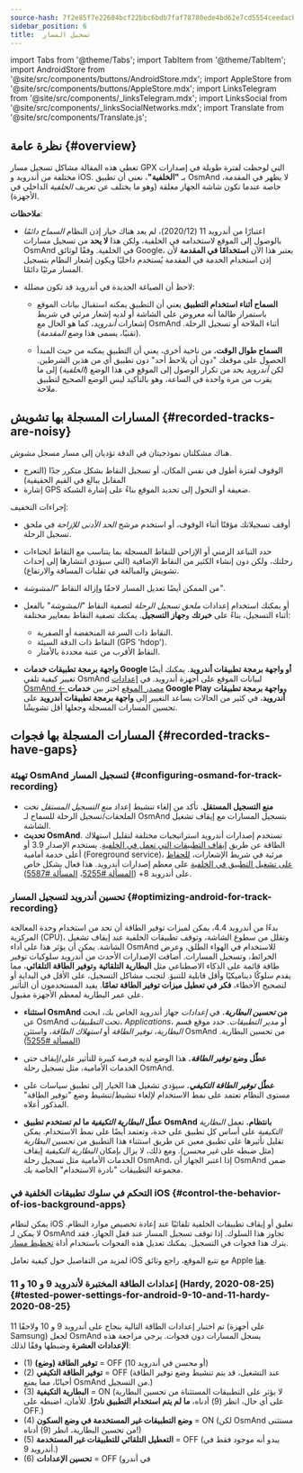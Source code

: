 ```yaml
---
source-hash: 7f2e85f7e22604bcf22bbc6bdb7faf78780ede4bd62e7cd5554ceedacb06dd7d
sidebar_position: 6
title:  تسجيل المسار
---
```

import Tabs from '@theme/Tabs';
import TabItem from '@theme/TabItem';
import AndroidStore from '@site/src/components/buttons/AndroidStore.mdx';
import AppleStore from '@site/src/components/buttons/AppleStore.mdx';
import LinksTelegram from '@site/src/components/_linksTelegram.mdx';
import LinksSocial from '@site/src/components/_linksSocialNetworks.mdx';
import Translate from '@site/src/components/Translate.js';



## نظرة عامة {#overview}

تغطي هذه المقالة مشاكل تسجيل مسار GPX التي لوحظت لفترة طويلة في إصدارات مختلفة من أندرويد و iOS. بـ **"الخلفية"**، نعني أن تطبيق OsmAnd لا يظهر في المقدمة، خاصة عندما تكون شاشة الجهاز مغلقة (وهو ما يختلف عن تعريف *الخلفية* الداخلي في الأجهزة).

**ملاحظات**:

- اعتبارًا من أندرويد 11 (2020/12)، لم يعد هناك خيار إذن النظام *السماح دائمًا* بالوصول إلى الموقع لاستخدامه في الخلفية، ولكن هذا **لا يحد** من تسجيل مسارات OsmAnd في الخلفية. وفقًا لوثائق Google، يعتبر هذا الآن **استخدامًا في المقدمة** لأن إذن استخدام الخدمة في المقدمة يُستخدم داخليًا ويكون إشعار النظام بتسجيل المسار مرئيًا دائمًا.

- لاحظ أن الصياغة الجديدة في أندرويد قد تكون مضللة:

  - **السماح أثناء استخدام التطبيق** يعني أن التطبيق يمكنه استقبال بيانات الموقع باستمرار طالما أنه معروض على الشاشة أو لديه إشعار مرئي في شريط إشعارات *أندرويد*، كما هو الحال مع OsmAnd أثناء الملاحة أو تسجيل الرحلة. (تقنيًا، يسمى هذا *وضع المقدمة*).

  - **السماح طوال الوقت**، من ناحية أخرى، يعني أن التطبيق يمكنه من حيث المبدأ الحصول على موقعك "دون أن يلاحظ أحد" دون تطبيق أي من هذين الشرطين. لكن *أندرويد* يحد من تكرار الوصول إلى الموقع في هذا الوضع (*الخلفية*) إلى ما يقرب من مرة واحدة في الساعة، وهو بالتأكيد ليس الوضع الصحيح لتطبيق ملاحة.


## المسارات المسجلة بها تشويش {#recorded-tracks-are-noisy}

هناك مشكلتان نموذجيتان في الدقة تؤديان إلى مسار مسجل *مشوش*.

- الوقوف لفترة أطول في نفس المكان، أو تسجيل النقاط بشكل متكرر جدًا (التعرج المقابل يبالغ في القيم الحقيقية)
- إشارة GPS ضعيفة أو التحول إلى تحديد الموقع بناءً على إشارة الشبكة.

إجراءات التخفيف:

- أوقف تسجيلاتك مؤقتًا أثناء الوقوف، أو استخدم مرشح *الحد الأدنى للإزاحة* في ملحق تسجيل الرحلة.
- حدد التباعد الزمني أو الإزاحي للنقاط المسجلة بما يتناسب مع التقاط انحناءات رحلتك، ولكن دون إنشاء الكثير من النقاط الإضافية (التي سيؤدي انتشارها إلى إحداث تشويش والمبالغة في تقلبات المسافة والارتفاع).
- من الممكن أيضًا تعديل المسار لاحقًا وإزالة النقاط *"المشوشة"*.
- أو يمكنك استخدام إعدادات *ملحق تسجيل الرحلة* لتصفية النقاط *"المشوشة"* بالفعل أثناء التسجيل، بناءً على **خبرتك** و**جهاز التسجيل**. يمكنك تصفية النقاط بمعايير مختلفة:
  - النقاط ذات السرعة المنخفضة أو الصفرية.
  - النقاط ذات الدقة السيئة (GPS 'hdop').
  - النقاط الأقرب من عتبة محددة بالأمتار.

- **واجهة برمجة تطبيقات خدمات Google أو واجهة برمجة تطبيقات أندرويد**. يمكنك أيضًا تغيير كيفية تلقي OsmAnd لبيانات الموقع على أجهزة أندرويد. في [إعدادات OsmAnd ← مصدر الموقع](../personal/global-settings.md#location-source) اختر بين **خدمات Google Play** و**واجهة برمجة تطبيقات أندرويد**، في كثير من الحالات يساعد التغيير إلى **واجهة برمجة تطبيقات أندرويد** على تحسين المسارات المسجلة وجعلها أقل تشويشًا.


## المسارات المسجلة بها فجوات {#recorded-tracks-have-gaps}

### تهيئة OsmAnd لتسجيل المسار {#configuring-osmand-for-track-recording}

- **منع التسجيل المستقل**. تأكد من إلغاء تنشيط إعداد *منع التسجيل المستقل* تحت الملحقات/تسجيل الرحلة للسماح لـ OsmAnd بتسجيل المسارات مع إيقاف تشغيل الشاشة.
- **تحديث OsmAnd**. تستخدم إصدارات أندرويد استراتيجيات مختلفة لتقليل استهلاك الطاقة عن طريق [إيقاف التطبيقات التي تعمل في الخلفية](https://dontkillmyapp.com/). يستخدم الإصدار 3.9 أو أعلى خدمة أمامية (Foreground service)، مرئية في شريط الإشعارات، [للحفاظ على تشغيل التطبيق في الخلفية](https://dontkillmyapp.com/) على معظم إصدارات أندرويد. هذا فعال بشكل خاص على أندرويد 8+ ([المسألة #5255](https://github.com/osmandapp/Osmand/issues/5255)، [المسألة #5587](https://github.com/osmandapp/Osmand/issues/5587)).


### تحسين أندرويد لتسجيل المسار {#optimizing-android-for-track-recording}

بدءًا من أندرويد 4.4، يمكن لميزات توفير الطاقة أن تحد من استخدام وحدة المعالجة المركزية (CPU)، وتقلل من سطوع الشاشة، وتوقف تطبيقات الخلفية عند إيقاف تشغيل الشاشة. يمكن أن يؤثر هذا على أداء OsmAnd للاستخدام في الهواء الطلق، وعرض الخرائط، وتسجيل المسارات. أضافت الإصدارات الأحدث من أندرويد سلوكيات توفير طاقة قائمة على الذكاء الاصطناعي مثل **البطارية التلقائية** و**توفير الطاقة التلقائي**، مما يقدم سلوكًا ديناميكيًا وأقل قابلية للتنبؤ. لتجنب مشاكل التسجيل، على الأقل في البداية أو لتصحيح الأخطاء، **فكر في تعطيل ميزات توفير الطاقة تمامًا**. يفيد المستخدمون أن التأثير على عمر البطارية لمعظم الأجهزة مقبول.

- **استثناء OsmAnd من *تحسين البطارية*.** في *إعدادات* جهاز أندرويد الخاص بك، ابحث عن OsmAnd تحت *التطبيقات*، *Applications*، أو *مدير التطبيقات*. حدد موقع قسم *البطارية*، *توفير الطاقة* أو *استهلاك الطاقة*، واستثنِ OsmAnd من تحسين البطارية. ([المسألة #5255](https://github.com/osmandapp/Osmand/issues/5255))
  
- **عطّل وضع *توفير الطاقة*.** هذا الوضع لديه فرصة كبيرة للتأثير على/إيقاف حتى الخدمات الأمامية، مثل تسجيل رحلة OsmAnd.

- **عطّل *توفير الطاقة التكيفي*.** سيؤدي تشغيل هذا الخيار إلى تطبيق سياسات على مستوى النظام تعتمد على نمط الاستخدام لإلغاء تنشيط/تنشيط وضع "توفير الطاقة" المذكور أعلاه.

- **عطّل *البطارية التكيفية* ما لم تستخدم تطبيق OsmAnd بانتظام.** تعمل *البطارية التكيفية* على أساس كل تطبيق على حدة، وتعتمد أيضًا على نمط الاستخدام. يمكن تقليل تأثيرها على تطبيق معين عن طريق استثناء هذا التطبيق من *تحسين البطارية* (مثل ضبطه على *غير محسن*). ومع ذلك، لا يزال بإمكان *البطارية التكيفية* إيقاف الخدمات الأمامية مثل تسجيل رحلة OsmAnd، إذا اعتبر الجهاز أن OsmAnd ضمن مجموعة التطبيقات "نادرة الاستخدام" الخاصة بك.

### التحكم في سلوك تطبيقات الخلفية في iOS {#control-the-behavior-of-ios-background-apps}

يمكن لنظام iOS تعليق أو إيقاف تطبيقات الخلفية تلقائيًا عند إعادة تخصيص موارد النظام. لا يمكن لـ OsmAnd تجاوز هذا السلوك. إذا توقف تسجيل المسار عند قفل الجهاز، فقد يترك هذا فجوات في التسجيل. يمكنك تعديل هذه الفجوات باستخدام أداة [تخطيط مسار](https://docs.osmand.net/docs/user/plan-route/create-route).

لمزيد من التفاصيل حول كيفية تعامل iOS مع تتبع الموقع، راجع وثائق Apple [هنا](https://developer.apple.com/library/archive/documentation/UserExperience/Conceptual/LocationAwarenessPG/CoreLocation/CoreLocation.html#//apple_ref/doc/uid/TP40009497-CH2-SW1).


### إعدادات الطاقة المختبرة لأندرويد 9 و 10 و 11 (Hardy, 2020-08-25) {#tested-power-settings-for-android-9-10-and-11-hardy-2020-08-25}

تم اختبار إعدادات الطاقة التالية بنجاح على أندرويد 9 و 10 ولاحقًا 11 (على أجهزة Samsung) لجعل OsmAnd يسجل المسارات دون فجوات. يرجى مراجعة هذه **الإعدادات العشرة** وضبطها وفقًا لذلك:

- (1) **توفير الطاقة (وضع)** = OFF (أو *محسن* في أندرويد 10)
- (2) **توفير الطاقة التكيفي** = OFF (عند التشغيل، قد يتم تنشيط وضع توفير الطاقة أحيانًا، مما يمنع OsmAnd من التسجيل.)
- (3) **البطارية التكيفية** = ON (لا يؤثر على التطبيقات المستثناة من تحسين البطارية على أي حال، انظر (9) أدناه، **ما لم يتم استخدام التطبيق نادرًا**. للأمان، اضبطه على OFF.)
- (4) **وضع التطبيقات غير المستخدمة في وضع السكون** = ON (لكن OsmAnd مستثنى من تحسين البطارية، انظر (9) أدناه!)
- (5) **التعطيل التلقائي للتطبيقات غير المستخدمة** = OFF (يبدو أنه موجود فقط في أندرويد 9.)
- (6) **تحسين الإعدادات** = OFF (في أندرو
